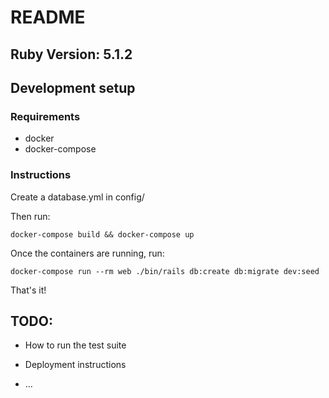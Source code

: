 # README

## Ruby Version: 5.1.2

## Development setup

### Requirements

* docker
* docker-compose

### Instructions
Create a database.yml in config/

Then run:
``` 
docker-compose build && docker-compose up
```

Once the containers are running, run:
```
docker-compose run --rm web ./bin/rails db:create db:migrate dev:seed
```

That's it!

## TODO:
* How to run the test suite

* Deployment instructions

* ...
